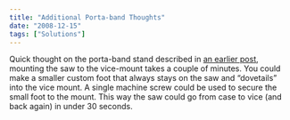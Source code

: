 ```yaml
---
title: "Additional Porta-band Thoughts"
date: "2008-12-15"
tags: ["Solutions"]
---
```


Quick thought on the porta-band stand described in [an earlier post](http://www.scenic-shop.com/ss/files/portaband_stand.html "Home:Porta-band Stand on the Cheap"), mounting the saw to the vice-mount takes a couple of minutes. You could make a smaller custom foot that always stays on the saw and “dovetails” into the vice mount. A single machine screw could be used to secure the small foot to the mount. This way the saw could go from case to vice (and back again) in under 30 seconds.
